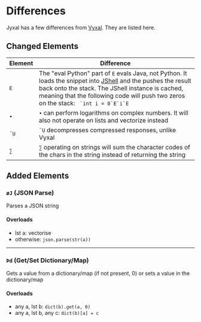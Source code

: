# Differences

Jyxal has a few differences from [Vyxal](https://github.com/Vyxal/Vyxal). They are listed here.

## Changed Elements

Element | Difference
------- | ----------
`E` | The "eval Python" part of `E` evals Java, not Python. It loads the snippet into [JShell](https://en.wikipedia.org/wiki/JShell) and the pushes the result back onto the stack. The JShell instance is cached, meaning that the following code will push two zeros on the stack: ``` `int i = 0`E`i`E```
`•` | `•` can perform logarithms on complex numbers. It will also not operate on lists and vectorize instead
`¨U` | `¨U` decompresses compressed responses, unlike Vyxal
`∑` | `∑` operating on strings will sum the character codes of the chars in the string instead of returning the string

## Added Elements

### `` øJ `` (JSON Parse)
Parses a JSON string

#### Overloads
- lst a: vectorise
- otherwise: `json.parse(str(a))`
----------------------

### `` Þd `` (Get/Set Dictionary/Map)
Gets a value from a dictionary/map (if not present, 0) or sets a value in the dictionary/map

#### Overloads
- any a, lst b: `dict(b).get(a, 0)`
- any a, lst b, any c: `dict(b)[a] = c`
